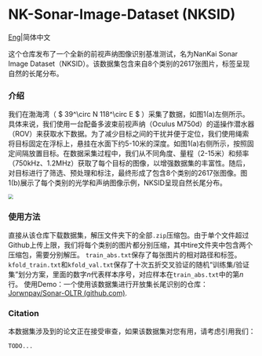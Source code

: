 # NK-Sonar-Image-Dataset (NKSID)

[Eng](https://github.com/Jorwnpay/NK-Sonar-Image-Dataset/Readme.md)|简体中文

这个仓库发布了一个全新的前视声纳图像识别基准测试，名为NanKai Sonar Image Dataset（NKSID）。该数据集包含来自8个类别的2617张图片，标签呈现自然的长尾分布。

### 介绍

我们在渤海湾（ $ 39^\circ N 118^\circ E $ ）采集了数据，如图1(a)左侧所示。具体来说，我们使用一台配备多波束前视声纳（Oculus M750d）的遥操作潜水器（ROV）来获取水下数据。为了减少目标之间的干扰并便于定位，我们使用绳索将目标固定在浮标上，悬挂在水面下约5-10米的深度。如图1(a)右侧所示，按照固定间隔放置目标。在数据采集过程中，我们从不同角度、量程（2-15米）和频率（750kHz、1.2MHz）获取了每个目标的图像，以增强数据集的丰富性。随后，对目标进行了筛选、预处理和标注，最终形成了包含8个类别的2617张图像。图1(b)展示了每个类别的光学和声纳图像示例，NKSID呈现自然长尾分布。

<img src="C:\Users\Jorwnpay\Desktop\NKSID\img\data_info.png" style="zoom:60%;" />

### 使用方法

直接从该仓库下载数据集，解压文件夹下的全部`.zip`压缩包。由于单个文件超过Github上传上限，我们将每个类别的图片都分别压缩，其中tire文件夹中包含两个压缩包，需要分别解压。 `train_abs.txt`保存了每张图片的相对路径和标签。 `kfold_train.txt`和`kfold_val.txt`保存了十次五折交叉验证的随机“训练集/验证集”划分方案，里面的数字$n$代表样本序号，对应样本在`train_abs.txt`中的第$n$行。 使用Demo：一个使用该数据集进行开放集长尾识别的仓库：[Jorwnpay/Sonar-OLTR (github.com)](https://github.com/Jorwnpay/Sonar-OLTR).

### Citation

本数据集涉及到的论文正在接受审查，如果该数据集对您有用，请考虑引用我们：

```latex
TODO...
```

